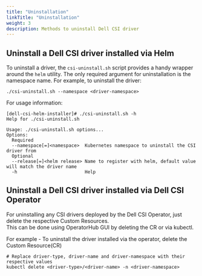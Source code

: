 ```yaml
---
title: "Uninstallation"
linkTitle: "Uninstallation"
weight: 3
description: Methods to uninstall Dell CSI driver
---
```


## Uninstall a Dell CSI driver installed via Helm

To uninstall a driver, the `csi-uninstall.sh` script provides a handy wrapper around the `helm` utility. The only required argument for uninstallation is the namespace name. For example, to uninstall the driver:

```
./csi-uninstall.sh --namespace <driver-namespace>
```

For usage information:
```
[dell-csi-helm-installer]# ./csi-uninstall.sh -h
Help for ./csi-uninstall.sh

Usage: ./csi-uninstall.sh options...
Options:
  Required
  --namespace[=]<namespace>  Kubernetes namespace to uninstall the CSI driver from
  Optional
  --release[=]<helm release> Name to register with helm, default value will match the driver name
  -h                         Help
```

## Uninstall a Dell CSI driver installed via Dell CSI Operator

For uninstalling any CSI drivers deployed by the Dell CSI Operator, just delete the respective Custom Resources.  
This can be done using OperatorHub GUI by deleting the CR or via kubectl.
    
For example - To uninstall the driver installed via the operator, delete the Custom Resource(CR)

```
# Replace driver-type, driver-name and driver-namespace with their respective values
kubectl delete <driver-type>/<driver-name> -n <driver-namespace>
```
